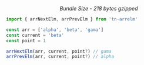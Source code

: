 <p align="center"><i>Bundle Size - 218 bytes gzipped</i></p>

```ts
import { arrNextElm, arrPrevElm } from 'tn-arrelm'

const arr = ['alpha', 'beta', 'gama']
const current = 'beta'
const point = 1

arrNextElm(arr, current, point?) // gama
arrPrevElm(arr, current, point?) // alpha
```

